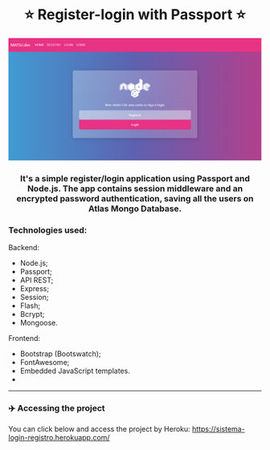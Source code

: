 <h1 align="center">
⭐ Register-login with Passport ⭐
</h1>

!["thumbnail"](https://github.com/hitmain13/passport-login-register/blob/main/src/public/assets/home_thumb.png)

<h3 align="center">
It's a simple register/login application using Passport and Node.js. The app contains session middleware and an encrypted password authentication, saving all the users on Atlas Mongo Database. 
<h3>
 
### Technologies used:

Backend:
 - Node.js;
 - Passport;
 - API REST;
 - Express;
 - Session;
 - Flash;
 - Bcrypt;
 - Mongoose.

Frontend:
 - Bootstrap (Bootswatch);
 - FontAwesome;
 - Embedded JavaScript templates.
 - 
---

### ✈️ Accessing the project

You can click below and access the project by Heroku:
https://sistema-login-registro.herokuapp.com/
